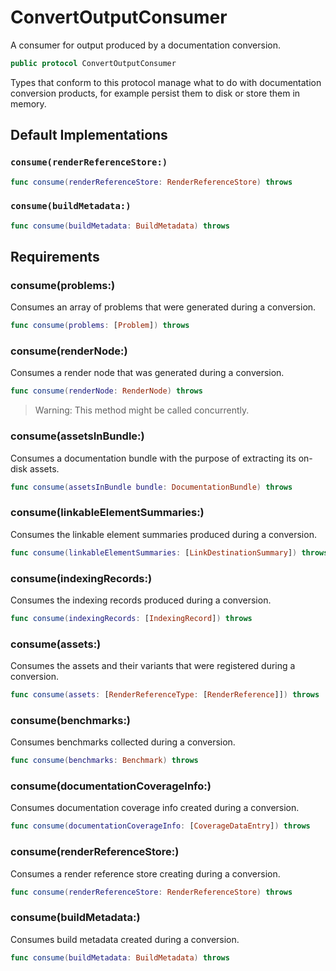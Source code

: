 # ConvertOutputConsumer

A consumer for output produced by a documentation conversion.

``` swift
public protocol ConvertOutputConsumer 
```

Types that conform to this protocol manage what to do with documentation conversion products, for example persist them to disk
or store them in memory.

## Default Implementations

### `consume(renderReferenceStore:)`

``` swift
func consume(renderReferenceStore: RenderReferenceStore) throws 
```

### `consume(buildMetadata:)`

``` swift
func consume(buildMetadata: BuildMetadata) throws 
```

## Requirements

### consume(problems:​)

Consumes an array of problems that were generated during a conversion.

``` swift
func consume(problems: [Problem]) throws
```

### consume(renderNode:​)

Consumes a render node that was generated during a conversion.

``` swift
func consume(renderNode: RenderNode) throws
```

> Warning: This method might be called concurrently.

### consume(assetsInBundle:​)

Consumes a documentation bundle with the purpose of extracting its on-disk assets.

``` swift
func consume(assetsInBundle bundle: DocumentationBundle) throws
```

### consume(linkableElementSummaries:​)

Consumes the linkable element summaries produced during a conversion.

``` swift
func consume(linkableElementSummaries: [LinkDestinationSummary]) throws
```

### consume(indexingRecords:​)

Consumes the indexing records produced during a conversion.

``` swift
func consume(indexingRecords: [IndexingRecord]) throws
```

### consume(assets:​)

Consumes the assets and their variants that were registered during a conversion.

``` swift
func consume(assets: [RenderReferenceType: [RenderReference]]) throws
```

### consume(benchmarks:​)

Consumes benchmarks collected during a conversion.

``` swift
func consume(benchmarks: Benchmark) throws
```

### consume(documentationCoverageInfo:​)

Consumes documentation coverage info created during a conversion.

``` swift
func consume(documentationCoverageInfo: [CoverageDataEntry]) throws
```

> 

### consume(renderReferenceStore:​)

Consumes a render reference store creating during a conversion.

``` swift
func consume(renderReferenceStore: RenderReferenceStore) throws
```

### consume(buildMetadata:​)

Consumes build metadata created during a conversion.

``` swift
func consume(buildMetadata: BuildMetadata) throws
```

